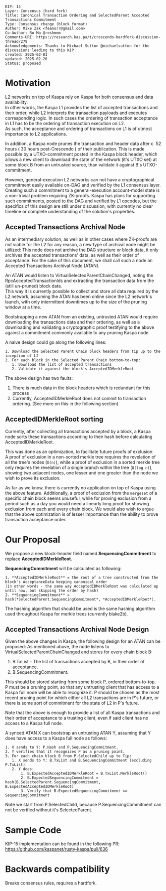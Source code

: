 ```
KIP: 15
Layer: Consensus (hard fork)
Title: Canonical Transaction Ordering and SelectedParent Accepted Transactions Commitment
Type: Consensus change (block format)
Author: Mike Zak <feanorr@gmail.com>
Co-Author: Ro Ma @reshmem 
Comments-URI: https://research.kas.pa/t/crescendo-hardfork-discussion-thread/279
Acknowledgements: Thanks to Michael Sutton @michaelsutton for the discussions leading to this KIP.  
created: 2025-02-01
updated: 2025-02-20
Status: proposed 
```

# Motivation
L2 networks on top of Kaspa rely on Kaspa for both consensus and data availability.  
In other words, the Kaspa L1 provides the list of accepted transactions and their order, 
while L2 interprets the transaction payloads and executes corresponding logic.
In such cases the ordering of transaction acceptance in L1 has to be the ordering of transaction execution on L2.  
As such, the acceptance and ordering of transactions on L1 is of utmost importance to L2 applications. 

In addition, a Kaspa node prunes the transaction and header data after c. 52 hours ( 30 hours post-Crescendo ) 
of their publication. This is made possible by a UTXO-commitment posted in the Kaspa block header, which allows a new
client to download the state of the network (it's UTXO set) at some block B from an untrusted source, than validate
it against B's UTXO-commitment.

However, general-execution L2 networks can not have a cryptographical commitment easily available on-DAG and verified 
by the L1 consensus layer.  
Creating such a commitment to a general-execution account-model state is a non-trivial problem requiring ZK-proofs.
Kaspa has plans for supporting such commitments, posted to the DAG and verified by L1 opcodes, but the specifics of
this design are still under discussion, with currently no clear timeline or complete understanding of the solution's
properties.

## Accepted Transactions Archival Node 
As an intermediary solution, as well as in other cases where ZK-proofs are not viable for the L2 for any reason, a new 
type of archival node might be utilized: This node does not archive the DAG structure or block data, it only archives 
the accepted transactions' data, as well as their order of acceptance. For the sake of this document, we shall call
such a node an Accepted Transactions Archival Node (ATAN).

An ATAN would listen to VirtualSelectedParentChainChanged, noting the RpcAcceptedTransactionIds and extracting the 
transaction data from the (still un-pruned) block data.  
This way it is currently possible to collect and store all data required by the L2 network, assuming the 
ATAN has been online since the L2 network's launch, with only intermittent downtimes up to the size of the 
pruning window at a time.

Bootstrapping a new ATAN from an existing, untrusted ATAN would require downloading the transactions data and their 
ordering, as well as a downloading and validating a cryptographic proof testifying to the above against a 
commitment commonly available to any pruning Kaspa node.

A naive design could go along the following lines:
```
1. Download the Selected Parent Chain block headers from tip up to the inception of L2
2. For each block in the Selected Parent Chain bottom-to-top:
   1. Download the list of accepted transactions
   2. Validate it against the block's AcceptedIDMerkleRoot
```

The above design has two faults:
1. There is much data in the block headers which is redundant for this process 
2. Currently, AcceptedIDMerkleRoot does not commit to transaction ordering. (See more on this in the following section)

## AcceptedIDMerkleRoot sorting
Currently, after collecting all transactions accepted by a block, a Kaspa node sorts these transactions according
to their hash before calculating AcceptedIDMerkleRoot.  

This was done as an optimization, to facilitate future proofs of exclusion:  
A proof of exclusion in a non-sorted merkle tree requires the revelation of all the tree's nodes (`O(n)`), while 
a proof of exclusion in a sorted merkle tree only requires the revelation of a single branch within the 
tree (`O(log n)`), showing two adjacent nodes, one lesser and one greater than the node we wish to prove its exclusion.

As far as we know, there is currently no application on top of Kaspa using the above feature. Additionally, a proof of exclusion from the `mergeset` of a specific chain block seems unuseful, while for proving exclusion from a period such as a day you would need a linearly long proof for showing exclusion from each and every chain block.
We would also wish to argue that the above optimization is of lesser importance than the ability to prove transaction acceptance order. 

# Our Proposal
We propose a new block-header field named **SequencingCommitment** to replace **AcceptedIDMerkleRoot**.

**SequencingCommitment** will be calculated as following:
```
1. **AcceptedIDMerkleRoot** = the root of a tree constructed from the block's AcceptanceData keeping canonical order 
(in other words - the same way AcceptedIDMerkleRoot was calculated up until now, but skipping the order by hash)
2. **SequencingCommitment** = hash(*SelectedParent.SequencingCommitment*, *AcceptedIDMerkleRoot*).
```
The hashing algorithm that should be used is the same hashing algorithm used throughout Kaspa for merkle trees
(currently blake2b).

## Accepted Transactions Archival Node Design
Given the above changes in Kaspa, the following design for an ATAN can be proposed:
As mentioned above, the node listens to VirtualSelectedParentChainChanged and stores for every chain block B:
1. B.TxList - The list of transactions accepted by B, in their order of acceptance.
2. B.SequencingCommitment.

This should be stored starting from some block P, ordered bottom-to-top.  
P must be a pruning point, so that any untrusting client that has access to a Kaspa full node will be able
to recognize it.
P should be chosen as the most recent pruning point for which either all L2 transactions are in P's future, 
or there is some sort of commitment for the state of L2 in P's future.

Note that the above is enough to provide a list of all Kaspa transactions and their order of acceptance to a trusting
client, even if said client has no access to a Kaspa full node.

A synced ATAN X can bootstrap an untrusting ATAN Y, assuming that Y does have access to a Kaspa full node as follows:
```
1. X sends to Y: P.Hash and P.SequencingCommitment.
2. Y verifies that it recognizes P as a pruning point.
3. For each chain block B from P.SelectedChild up to Tip:
   1. X sends to Y: B.TxList and B.SequencingCommitment (excluding P.TxList)
   2. Y does:
       1. B.ExpectedAcceptedIDMerkleRoot = B.TxList.MerkleRoot()
       2. B.ExpectedSequencingCommitment = hash(B.SelectedParent.SequencingCommitment, B.ExpectedAcceptedIDMerkleRoot)
       3. Verify that B.ExpectedSequencingCommitment == SequencingCommitment
```
Note we start from P.SelectedChild, because P.SequencingCommitment can not be verified without it's SelectedParent.

# Sample Code
KIP-15 implementation can be found in the following PR: https://github.com/kaspanet/rusty-kaspa/pull/636 


# Backwards compatibility
Breaks consensus rules, requires a hardfork.

